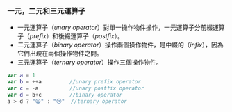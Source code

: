 ### 一元，二元和三元運算子

* 一元運算子（*unary operator*）對單一操作物件操作，一元運算子分前綴運算子（*prefix*）和後綴運算子（*postfix*）。
* 二元運算子（*binary operator*）操作兩個操作物件，是中綴的（*infix*），因為它們出現在兩個操作物件之間。
* 三元運算子（*ternary operator*）操作三個操作物件。

```swift
var a = 1
var b = ++a         //unary prefix operator
var c = -a          //unary postfix operator
var d = b+c         //binary operator
a > d ? "😀" : "😢"  //ternary operator
```

